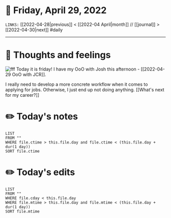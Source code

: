 # 📅 Friday, April 29, 2022
`LINKS:` [[2022-04-28|previous]] < [[2022-04 April|month]] // [[journal]] > [[2022-04-30|next]] 
#daily

---
# 💭 Thoughts and feelings
![fff](https://www.ajournalofmusicalthings.com/wp-content/uploads/Rebecca-Black.jpg)
Today it is friday! I have my OoO with Josh this afternoon - [[2022-04-29 OoO with JCR]]. 

I really need to develop a more concrete workflow when it comes to applying for jobs. Otherwise, I just end up not doing anything. [[What's next for my career?]] 

# ✏️ Today's notes
```dataview
LIST 
FROM ""
WHERE file.ctime > this.file.day and file.ctime < (this.file.day + dur(1 day))
SORT file.ctime
```
# ✏️ Today's edits
```dataview
LIST
FROM ""
WHERE file.cday < this.file.day
WHERE file.mtime > this.file.day and file.mtime < (this.file.day + dur(1 day))
SORT file.mtime
```